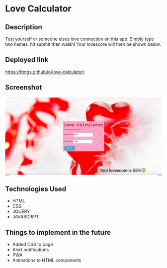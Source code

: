 # Love Calculator


## Description
Test yourself or someone elses love connection on this app. Simply type two names, hit submit then walah! Your lovescore will then be shown below.

## Deployed link
https://ttmgs.github.io/love-calculator/

 ## Screenshot
 ![Screen shot of deployed application](/screenshot.png?raw=true "Optional Title")


## Technologies Used
- HTML
- CSS
- JQUERY
- JAVASCRIPT


## Things to implement in the future
- Added CSS to page
- Alert notifications
- PWA
- Animations to HTML components
